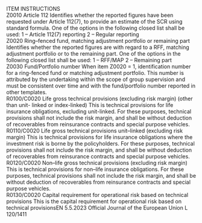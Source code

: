  
ITEM  INSTRUCTIONS  
Z0010  Article 112  Identifies whether the reported figures have been requested under Article 112(7), to 
provide an estimate of the SCR using standard formula. One of the options in the 
following closed list shall be used: 
1 – Article 112(7) reporting 
2 – Regular reporting  
Z0020  Ring–fenced fund, 
matching adjustment 
portfolio or remaining 
part  Identifies whether the reported figures are with regard to a RFF, matching adjustment 
portfolio or to the remaining part. One of the options in the following closed list shall 
be used: 
1 – RFF/MAP 
2 – Remaining part  
Z0030  Fund/Portfolio number  When item Z0020 = 1, identification number for a ring-fenced fund or matching 
adjustment portfolio. This number is attributed by the undertaking within the scope 
of group supervision and must be consistent over time and with the fund/portfolio 
number reported in other templates.  
R0100/C0020  Life gross technical 
provisions (excluding risk 
margin) (other than unit- 
linked or index-linked)  This is technical provisions for life insurance obligations, excluding unit-linked. For 
these purposes, technical provisions shall not include the risk margin, and shall be 
without deduction of recoverables from reinsurance contracts and special purpose 
vehicles.  
R0110/C0020  Life gross technical 
provisions unit–linked 
(excluding risk margin)  This is technical provisions for life insurance obligations where the investment risk is 
borne by the policyholders. For these purposes, technical provisions shall not include 
the risk margin, and shall be without deduction of recoverables from reinsurance 
contracts and special purpose vehicles.  
R0120/C0020  Non–life gross technical 
provisions (excluding risk 
margin)  This is technical provisions for non–life insurance obligations. For these purposes, 
technical provisions shall not include the risk margin, and shall be without 
deduction of recoverables from reinsurance contracts and special purpose vehicles.  
R0130/C0020  Capital requirement for 
operational risk based on 
technical provisions  This is the capital requirement for operational risk based on technical provisionsEN  5.5.2023 Official Journal of the European Union L 120/1411